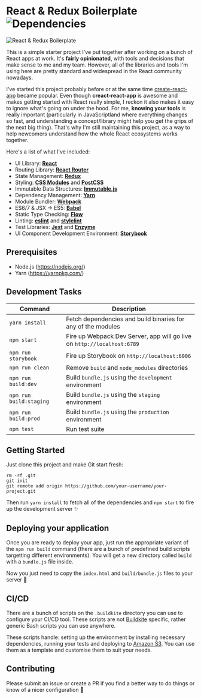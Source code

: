# React & Redux Boilerplate ![Dependencies](https://david-dm.org/fknussel/react-redux-boilerplate/dev-status.svg)

![React & Redux Boilerplate](http://i.imgur.com/Agl5kuk.png)

This is a simple starter project I've put together after working on a bunch of React apps at work. It's **fairly opinionated**, with tools and decisions that make sense to me and my team. However, all of the libraries and tools I'm using here are pretty standard and widespread in the React community nowadays.

I've started this project probably before or at the same time [create-react-app](https://github.com/facebookincubator/create-react-app) became popular. Even though **creact-react-app** is awesome and makes getting started with React really simple, I reckon it also makes it easy to ignore what's going on under the hood. For me, **knowing your tools** is really important (particularly in JavaScriptland where everything changes so fast, and understanding a concept/library might help you get the grips of the next big thing). That's why I'm still maintaining this project, as a way to help newcomers understand how the whole React ecosystems works together.

Here's a list of what I've included:

* UI Library: [**React**](https://facebook.github.io/react/)
* Routing Library: [**React Router**](https://github.com/reactjs/react-router)
* State Management: [**Redux**](http://redux.js.org/)
* Styling: [**CSS Modules**](https://github.com/css-modules/css-modules) and [**PostCSS**](http://postcss.org/)
* Immutable Data Structures: [**Immutable.js**](https://facebook.github.io/immutable-js/)
* Dependency Management: [**Yarn**](https://yarnpkg.com/)
* Module Bundler: [**Webpack**](https://webpack.github.io/)
* ES6/7 & JSX -> ES5: [**Babel**](https://babeljs.io/)
* Static Type Checking: [**Flow**](https://flowtype.org/)
* Linting: [**eslint**](http://eslint.org/) and [**stylelint**](http://stylelint.io/)
* Test Libraries: [**Jest**](https://facebook.github.io/jest/) and [**Enzyme**](https://github.com/airbnb/enzyme)
* UI Component Development Environment: [**Storybook**](https://getstorybook.io/)

## Prerequisites

* Node.js (https://nodejs.org/)
* Yarn (https://yarnpkg.com/)

## Development Tasks

| Command | Description |
|---------|-------------|
| `yarn install` | Fetch dependencies and build binaries for any of the modules |
| `npm start` | Fire up Webpack Dev Server, app will go live on `http://localhost:6789` |
| `npm run storybook` | Fire up Storybook on `http://localhost:6006` |
| `npm run clean` | Remove `build` and `node_modules` directories |
| `npm run build:dev` | Build `bundle.js` using the `development` environment |
| `npm run build:staging` | Build `bundle.js` using the `staging` environment |
| `npm run build:prod` | Build `bundle.js` using the `production` environment |
| `npm test` | Run test suite |

## Getting Started

Just clone this project and make Git start fresh:

```
rm -rf .git
git init
git remote add origin https://github.com/your-username/your-project.git
```

Then run `yarn install` to fetch all of the dependencies and `npm start` to fire up the development server ✨

## Deploying your application

Once you are ready to deploy your app, just run the appropriate variant of the `npm run build` command (there are a bunch of predefined build scripts targetting different environments). You will get a new directory called `build` with a `bundle.js` file inside.

Now you just need to copy the `index.html` and `build/bundle.js` files to your server 🎉

## CI/CD

There are a bunch of scripts on the `.buildkite` directory you can use to configure your CI/CD tool. These scripts are not [Buildkite](https://buildkite.com/) specific, rather generic Bash scripts you can use anywhere.

These scripts handle: setting up the environment by installing necessary dependencies, running your tests and deploying to [Amazon S3](https://aws.amazon.com/s3/). You can use them as a template and customise them to suit your needs.

## Contributing

Please submit an issue or create a PR if you find a better way to do things or know of a nicer configuration 🙂
